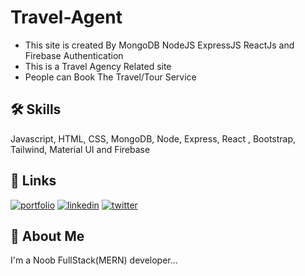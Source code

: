 # Travel-Agent

- This site is created By MongoDB NodeJS ExpressJS ReactJs and Firebase Authentication
- This is a Travel Agency Related site
- People can Book The Travel/Tour Service

## 🛠 Skills

Javascript, HTML, CSS, MongoDB, Node, Express, React , Bootstrap, Tailwind, Material UI and Firebase

## 🔗 Links

[![portfolio](https://img.shields.io/badge/my_portfolio-000?style=for-the-badge&logo=ko-fi&logoColor=white)](https://github.com/ibntofajjal)
[![linkedin](https://img.shields.io/badge/linkedin-0A66C2?style=for-the-badge&logo=linkedin&logoColor=white)](https://www.linkedin.com/in/ibntofajjal/)
[![twitter](https://img.shields.io/badge/twitter-1DA1F2?style=for-the-badge&logo=twitter&logoColor=white)](https://twitter.com/ibntofajjal)

## 🚀 About Me

I'm a Noob FullStack(MERN) developer...
